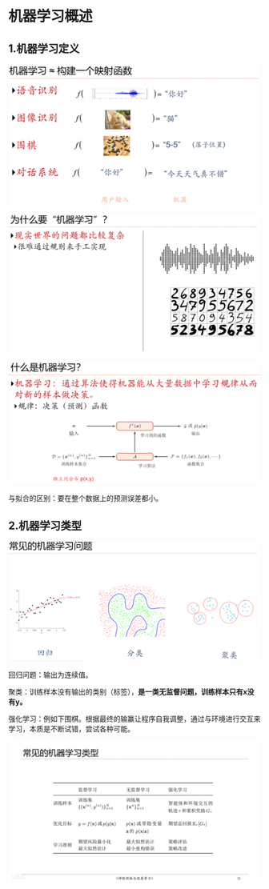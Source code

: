 # 机器学习概述

## 1.机器学习定义

![2_1](https://raw.githubusercontent.com/yyhlovehh/yyhlovehh.github.io/master/202312151742485.png)

![2_2](https://raw.githubusercontent.com/yyhlovehh/yyhlovehh.github.io/master/202312151743988.png)

![2_3](https://raw.githubusercontent.com/yyhlovehh/yyhlovehh.github.io/master/202312151744668.png)

与拟合的区别：要在整个数据上的预测误差都小。

## 2.机器学习类型

![2_4](https://raw.githubusercontent.com/yyhlovehh/yyhlovehh.github.io/master/202312151755269.png)

回归问题：输出为连续值。

聚类：训练样本没有输出的类别（标签），**是一类无监督问题，训练样本只有x没有y。**

强化学习：例如下围棋。根据最终的输赢让程序自我调整，通过与环境进行交互来学习，本质是不断试错，尝试各种可能。

![2_5](https://raw.githubusercontent.com/yyhlovehh/yyhlovehh.github.io/master/202312151803798.png)